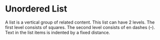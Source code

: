 <!-- @license CC0-1.0 -->

# Unordered List

A list is a vertical group of related content.
This list can have 2 levels.
The first level consists of squares.
The second level consists of en dashes (–).
Text in the list items is indented by a fixed distance.
